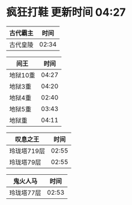# 疯狂打鞋 更新时间 04:27

| 古代霸主   | 时间    |
|--------|-------|
| 古代皇陵 | 02:34 |

| 间王   | 时间    |
|--------|-------|
| 地狱10重 | 04:27 |
| 地狱3重 | 04:20 |
| 地狱4重 | 02:40 |
| 地狱5重 | 03:43 |
| 地狱重 | 04:11 |

| 叹息之王   | 时间    |
|--------|-------|
| 玲珑塔719层 | 02:55 |
| 玲珑塔79层 | 02:55 |

| 鬼火人马   | 时间    |
|--------|-------|
| 玲珑塔77层 | 02:53 |
